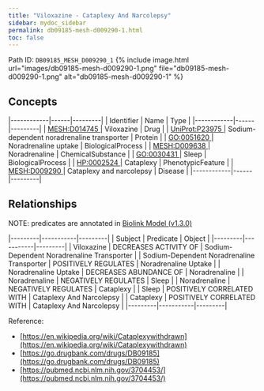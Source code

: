 ```yaml
---
title: "Viloxazine - Cataplexy And Narcolepsy"
sidebar: mydoc_sidebar
permalink: db09185-mesh-d009290-1.html
toc: false 
---
```



Path ID: `DB09185_MESH_D009290_1`
{% include image.html url="images/db09185-mesh-d009290-1.png" file="db09185-mesh-d009290-1.png" alt="db09185-mesh-d009290-1" %}

## Concepts

|------------|------|---------|
| Identifier | Name | Type    |
|------------|------|---------|
| <a href="https://identifiers.org/MESH:D014745">MESH:D014745 </a> | Viloxazine | Drug |
| <a href="https://identifiers.org/UniProt:P23975">UniProt:P23975 </a> | Sodium-dependent noradrenaline transporter | Protein |
| <a href="https://identifiers.org/GO:0051620">GO:0051620 </a> | Noradrenaline uptake | BiologicalProcess |
| <a href="https://identifiers.org/MESH:D009638">MESH:D009638 </a> | Noradrenaline | ChemicalSubstance |
| <a href="https://identifiers.org/GO:0030431">GO:0030431 </a> | Sleep | BiologicalProcess |
| <a href="https://identifiers.org/HP:0002524">HP:0002524 </a> | Cataplexy | PhenotypicFeature |
| <a href="https://identifiers.org/MESH:D009290">MESH:D009290 </a> | Cataplexy and narcolepsy | Disease |
|------------|------|---------|

## Relationships


NOTE: predicates are annotated in <a href="https://github.com/biolink/biolink-model/releases/tag/v1.3.0">Biolink Model (v1.3.0)</a>

|---------|-----------|---------|
| Subject | Predicate | Object  |
|---------|-----------|---------|
| Viloxazine | DECREASES ACTIVITY OF | Sodium-Dependent Noradrenaline Transporter |
| Sodium-Dependent Noradrenaline Transporter | POSITIVELY REGULATES | Noradrenaline Uptake |
| Noradrenaline Uptake | DECREASES ABUNDANCE OF | Noradrenaline |
| Noradrenaline | NEGATIVELY REGULATES | Sleep |
| Noradrenaline | NEGATIVELY REGULATES | Cataplexy |
| Sleep | POSITIVELY CORRELATED WITH | Cataplexy And Narcolepsy |
| Cataplexy | POSITIVELY CORRELATED WITH | Cataplexy And Narcolepsy |
|---------|-----------|---------|

Reference: 
  - [https://en.wikipedia.org/wiki/Cataplexywithdrawn](https://en.wikipedia.org/wiki/Cataplexywithdrawn)
  - [https://go.drugbank.com/drugs/DB09185](https://go.drugbank.com/drugs/DB09185)
  - [https://pubmed.ncbi.nlm.nih.gov/3704453/](https://pubmed.ncbi.nlm.nih.gov/3704453/)
